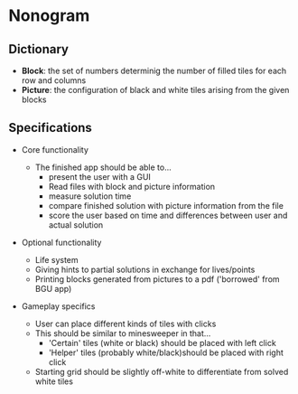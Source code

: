 Nonogram
======

## Dictionary
* **Block**: the set of numbers determinig the number of filled tiles for each row and columns
* **Picture**: the configuration of black and white tiles arising from the given blocks

## Specifications

* Core functionality
  * The finished app should be able to...
    * present the user with a GUI
    * Read files with block and picture information
    * measure solution time
    * compare finished solution with picture information from the file
    * score the user based on time and differences between user and actual solution
    
* Optional functionality
  * Life system
  * Giving hints to partial solutions in exchange for lives/points
  * Printing blocks generated from pictures to a pdf ('borrowed' from BGU app)
  
  
* Gameplay specifics
  * User can place different kinds of tiles with clicks
  * This should be similar to minesweeper in that...
    * 'Certain' tiles (white or black) should be placed with left click
    * 'Helper' tiles (probably white/black)should be placed with right click
  * Starting grid should be slightly off-white to differentiate from solved white tiles
